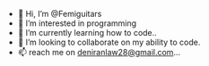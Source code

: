 - 👋 Hi, I’m @Femiguitars
- 👀 I’m interested in programming
- 🌱 I’m currently learning how to code..
- 💞️ I’m looking to collaborate on my ability to code.
- 📫 reach me on deniranlaw28@gmail.com...

<!---
Femiguitars/Femiguitars is a ✨ special ✨ repository because its `README.md` (this file) appears on your GitHub profile.
You can click the Preview link to take a look at your changes.
--->
